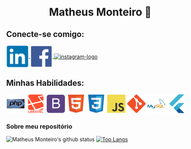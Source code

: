 # <center>Matheus Monteiro :metal:</center>


## Conecte-se comigo:
<a href="https://www.linkedin.com/in/matheus-monteiro-379128186/" target="_blank"> 
    <img src="https://raw.githubusercontent.com/devicons/devicon/master/icons/linkedin/linkedin-original.svg" alt="linkedin-logo" width="60" height="60" align="center"/>
</a>

<a href="https://www.facebook.com/Matheus.Stack001" target="_blank"> 
    <img src="https://raw.githubusercontent.com/devicons/devicon/master/icons/facebook/facebook-original.svg" alt="facebook-logo" width="60" height="60" align="center"/>
</a>

<a href="https://www.instagram.com/mths.mike/" target="_blank"> 
    <img src="https://www.adevv.com.br/wp-content/uploads/2018/10/instagram-logo-png.png" alt="instagram-logo" width="60" height="60" align="center"/>
</a>


## Minhas Habilidades:
<span><img src="https://raw.githubusercontent.com/devicons/devicon/master/icons/php/php-original.svg" alt="php-skill" width="50" height="50"></span>
<img src="https://raw.githubusercontent.com/devicons/devicon/master/icons/laravel/laravel-plain-wordmark.svg" alt="laravel-skill" width="50" height="50"/>
<img src="https://raw.githubusercontent.com/devicons/devicon/master/icons/bootstrap/bootstrap-plain.svg" alt="bootstrap-skill" width="50" height="50"/>
<img src="https://raw.githubusercontent.com/devicons/devicon/master/icons/html5/html5-original.svg" alt="html5-skill" width="50" height="50"/>
<img src="https://raw.githubusercontent.com/devicons/devicon/master/icons/css3/css3-original.svg" alt="css3-skill" width="50" height="50"/>
<img src="https://raw.githubusercontent.com/devicons/devicon/master/icons/javascript/javascript-original.svg" alt="javascript-skill" width="50" height="50"/>
<img src="https://raw.githubusercontent.com/devicons/devicon/master/icons/git/git-original.svg" alt="git-skill" width="50" height="50"/>
<img src="https://raw.githubusercontent.com/devicons/devicon/master/icons/mysql/mysql-original-wordmark.svg" alt="mysql-skill" width="50" height="50"/>
<img src="https://raw.githubusercontent.com/devicons/devicon/master/icons/flutter/flutter-original.svg" alt="flutter-skill" width="50" height="50"/>


### Sobre meu repositório

![Matheus Monteiro's github status](https://github-readme-stats.vercel.app/api?username=arquivoJson&show_icons=true&theme=Gradient) [![Top Langs](https://github-readme-stats.vercel.app/api/top-langs/?username=arquivoJson&layout=compact)](https://github.com/anuraghazra/github-readme-stats)



